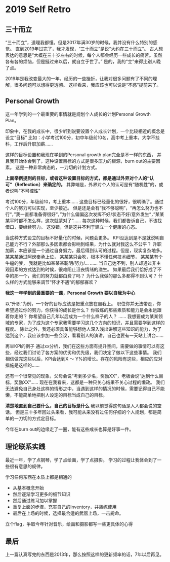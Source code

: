 
# 2019 Self Retro

## 三十而立

“三十而立”，道理我都懂。但是2017年满30岁的时候，我并没有什么特别的感觉。 直到2019年过完了，我才发现，“三十而立”是说“大约在三十而立”。 古人想表达的意思是“大概在三十岁左右的时候，每个人都会经历一些成长的痛苦。虽然各有各的烦恼，但是挺过来以后，就自立于世了。” 是的，我的“立”来得比别人晚了点。

2019年是我改变最大的一年，经历的一些挫折，让我对很多问题有了不同的理解，很多问题可以想得更透彻。 这样看来，我应该也可以说是“不惑”提前来了。

## Personal Growth

这一年学到的一个最重要的事情就是规划个人成长的计划Personal Growth Plan。

印象中，在我的成长中，很少听到说要设置个人成长计划，一个比较相近的概念是设立“目标” 比如：小学考试100分，初中年级前10名，高中考上重本，大学不挂科，工作后升职加薪&#x2026;&#x2026;

这样的目标设置和我现在学到的Personal growth plan完全是不一样的东西， 并且我开始体会到了，这种设置目标的方式是很多压力的根源，burn out的主要因素。 这是一种非常病态的，一刀切的计划方式。

**上面举例提到的目标，或者这种设置目标的方式，都是通过外界对个人的“认可”（Reflection）来确定的。** 其弊端是，外界对个人的认可是有“随机性”的，或者说叫“不可控性”

考试100分，年级前10，考上重本&#x2026;&#x2026; 这些目标已经量化的很好，很明确了。通过个人的努力可以实现，至少接近。 但是还是会有“我不够聪明”，“再怎么努力也不行“，”我一直都准备得很好“，”为什么偏偏这次发挥不好/状态不好/意外发生“，”某某某平时都不怎么样，这次就蒙对了“&#x2026;&#x2026; 每次这种时候，我们都告诉自己，不该找借口，要继续努力。 这没错，但是这并不利于建立一个健康的心态。

当这种方式设立的目标不好量化的时候，问题会更多。 KPI没达到是不是就说明自己能力不行？外部那么多因素都会影响到结果，为什么就对我这么不公平？ 升职加薪，本应该是一个通过自身努力，最后得到认可的过程。但是，现实复杂地多。 某某某通过阿谀奉承上位， 某某某只会吹，根本不懂任何技术细节， 某某某有个牛逼的爹， 我就是比如某某某聪明/努力/&#x2026; &#x2026;&#x2026; 当自己达不到，别人却通过非主观因素的方式达到的时候，很难阻止沮丧情绪的滋生。 如果最后我们恰好成了不幸的那一个，我们的努力就都白费了吗？ 为什么我做的那么多都得不到认可？ 什么样的方式能够来调节“怀才不遇”的郁郁寡欢？

**我这一年学到的最重要的一课，Personal Growth 要以自我为中心**

以“升职”为例，一个好的目标应该是把重点放在自我上。 职位你并无法带走，你希望通过你的努力，你获得的成长是什么？ 你锻炼的那些素质和能力是会永远跟着你走的？ 你希望自己几年以后成为一个什么样子的人？ &#x2026;&#x2026; 我想要成为某某领域的专家，为了成为这个专家我需要学习这几个方向的知识，并且需要学到这样的程度。 除此之外，我还必须具备能够想他人深入浅出讲解这些知识的能力，为了达到这个，我应该参加一些会议，看看别人的演讲，自己也要有一天站上讲台……

再举KPI的例子 通过xx分析，我们在这些方面有提升空间，需要做的事情可以有这些，经过我们讨论了各方案的优劣和优先级，我们决定了做以下这些事情。 我们相信做完这些以后，KPI会达到X ～ Y%的增长。存在的风险有这些，相应的应对措施是这样的……

还有一个很常见的现象，父母会说“考到多少名，奖励XX”，老板会说“达到什么目标，奖励XX”…… 现在在我看来，这都是一种只关心结果不关心过程的懒政。 我们无法避免自己身处这样的情形之中，当遇到这样的情况的时候，需要记得自己不能懒，不能简单地把别人设定的目标当成自己的目标。

**清楚地直到自己要什么，自己的目标是什么** 我以前觉得这句话是人人都会说的空话。 但是三十多年回过头来看，我可能从来没有过任何仔细的个人规划，都是简单的一刀切的方式定目标。

今年在burn out的边缘走了一圈，能有这些成长也算是好事一件。

## 理论联系实践

最近一年，学了点钢琴，学了点绘画，学了点摄影。 学习的过程让我体会到了一些很有意思的规律。

学习任何东西在本质上都是相通的

-   从基本概念开始
-   然后逐渐学习更多的细节知识
-   然后通过练习加以掌握
-   重复上面的步骤，充实自己的Inventory，并熟练使用
-   最后在上场的时候，选择最合适的武器上场，一击毙命。

立个flag，争取今年针对音乐，绘画和摄影都写一些更具体的心得

## 最后

上一篇认真写完的东西是2013年，那么按照这样的更新频率的话，7年以后再见。
